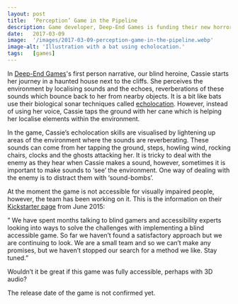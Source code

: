 ```yaml
---
layout: post
title:  ‘Perception’ Game in the Pipeline
description: Game developer, Deep-End Games is funding their new horror video game, Perception, through Kickstarter. How is this game related to our Audio Description research?
date:   2017-03-09
image:  '/images/2017-03-09-perception-game-in-the-pipeline.webp'
image-alt: 'Illustration with a bat using echolocation.'
tags:   [games]
---
```


In [Deep-End Games](https://www.thedeependgames.com/)'s first person narrative, our blind heroine, Cassie starts her journey in a haunted house next to the cliffs. She perceives the environment by localising sounds and the echoes, reverberations of these sounds which bounce back to her from nearby objects. It is a bit like bats use their biological sonar techniques called [echolocation](https://www.britannica.com/science/echolocation). However, instead of using her voice, Cassie taps the ground with her cane which is helping her localise elements within the environment.

In the game, Cassie’s echolocation skills are visualised by lightening up areas of the environment where the sounds are reverberating. These sounds can come from her tapping the ground, steps, howling wind, rocking chairs, clocks and the ghosts attacking her. It is tricky to deal with the enemy as they hear when Cassie makes a sound, however, sometimes it is important to make sounds to ‘see’ the environment. One way of dealing with the enemy is to distract them with ‘sound-bombs’.

At the moment the game is not accessible for visually impaired people, however, the team has been working on it. This is the information on their [Kickstarter page](https://www.kickstarter.com/projects/thedeependgames/perception-3) from June 2015:

” We have spent months talking to blind gamers and accessibility experts looking into ways to solve the challenges with implementing a blind accessible game. So far we haven’t found a satisfactory approach but we are continuing to look. We are a small team and so we can’t make any promises, but we haven’t stopped our search for a method we like. Stay tuned.”

Wouldn’t it be great if this game was fully accessible, perhaps with 3D audio?

The release date of the game is not confirmed yet.